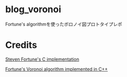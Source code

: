 # blog_voronoi
Fortune's algorithmを使ったボロノイ図プロトタイプレポ

# Credits

[Steven Fortune's C implementation](https://9p.io/who/sjf/voronoi.tar)

[Fortune's Voronoi algorithm implemented in C++](https://web.archive.org/web/20131207065132/http://www.skynet.ie/~sos/mapviewer/voronoi.php)
